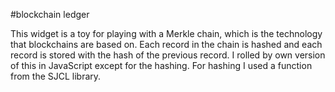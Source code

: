 #blockchain ledger

This widget is a toy for playing with a Merkle chain, which is the technology that blockchains are based on.  Each record in the chain is hashed and each record is stored with the hash of the previous record.  I rolled by own version of this in JavaScript except for the hashing.  For hashing I used a function from the SJCL library.